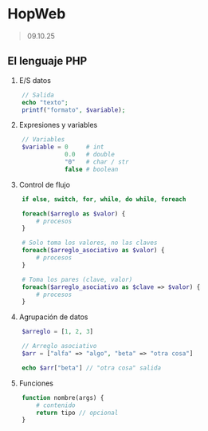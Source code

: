 # HopWeb

> 09.10.25

## El lenguaje PHP

1. E/S datos

```php
    // Salida
    echo "texto";
    printf("formato", $variable);
```

2. Expresiones y variables

```php
    // Variables
    $variable = 0     # int
                0.0   # double
                "0"   # char / str
                false # boolean
```
3. Control de flujo

```php
    if else, switch, for, while, do while, foreach

    foreach($arreglo as $valor) {
        # procesos
    }

    # Solo toma los valores, no las claves
    foreach($arreglo_asociativo as $valor) {
        # procesos
    }

    # Toma los pares (clave, valor)
    foreach($arreglo_asociativo as $clave => $valor) {
        # procesos
    }

```

4. Agrupación de datos

```php
    $arreglo = [1, 2, 3]

    // Arreglo asociativo
    $arr = ["alfa" => "algo", "beta" => "otra cosa"]

    echo $arr["beta"] // "otra cosa" salida
```

5. Funciones

```php
    function nombre(args) {
        # contenido
        return tipo // opcional
    }
```
